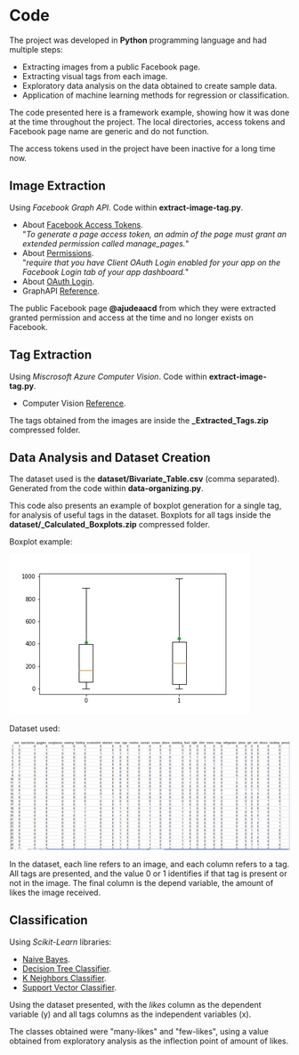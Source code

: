 # Code

The project was developed in **Python** programming language and had multiple steps:

- Extracting images from a public Facebook page.
- Extracting visual tags from each image.
- Exploratory data analysis on the data obtained to create sample data.
- Application of machine learning methods for regression or classification.

The code presented here is a framework example, showing how it was done at the time throughout the project. The local directories, access tokens and Facebook page name are generic and do not function.

The access tokens used in the project have been inactive for a long time now.

## Image Extraction

Using *Facebook Graph API*. Code within **extract-image-tag.py**.

- About <a href="https://developers.facebook.com/docs/facebook-login/access-tokens/#pagetokens" title="https://developers.facebook.com/docs/facebook-login/access-tokens/#pagetokens" target="_blank">Facebook Access Tokens</a>.<br>
"*To generate a page access token, an admin of the page must grant an extended permission called manage_pages.*"
- About <a href="https://developers.facebook.com/docs/facebook-login/permissions/#reference-manage_pages" title="https://developers.facebook.com/docs/facebook-login/permissions/#reference-manage_pages" target="_blank">Permissions</a>.<br>
"*require that you have Client OAuth Login enabled for your app on the Facebook Login tab of your app dashboard.*"
- About <a href="https://oauth.net/getting-started/" title="https://oauth.net/getting-started/" target="_blank">OAuth Login</a>.
- GraphAPI <a href="https://developers.facebook.com/docs/graph-api/reference/page/" title="https://developers.facebook.com/docs/graph-api/reference/page/" target="_blank">Reference</a>.

The public Facebook page **@ajudeaacd** from which they were extracted granted permission and access at the time and no longer exists on Facebook.

## Tag Extraction

Using *Miscrosoft Azure Computer Vision*. Code within **extract-image-tag.py**.

- Computer Vision <a href="https://docs.microsoft.com/en-us/azure/cognitive-services/Computer-vision/overview-image-analysis" title="https://docs.microsoft.com/en-us/azure/cognitive-services/Computer-vision/overview-image-analysis" target="_blank">Reference</a>.

The tags obtained from the images are inside the **_Extracted_Tags.zip** compressed folder.

## Data Analysis and Dataset Creation

The dataset used is the **dataset/Bivariate_Table.csv** (comma separated). Generated from the code within **data-organizing.py**.

This code also presents an example of boxplot generation for a single tag, for analysis of useful tags in the dataset. Boxplots for all tags inside the **dataset/_Calculated_Boxplots.zip** compressed folder.

Boxplot example:

![Balanced boxplot of the tag food](/images/boxplot-example-food.jpg "Example of balanced boxplot, using the tag 'food'")

Dataset used:

![Sample of dataset used](/images/structured-data.jpg "Sample of dataset used")

In the dataset, each line refers to an image, and each column refers to a tag. All tags are presented, and the value 0 or 1 identifies if that tag is present or not in the image. The final column is the depend variable, the amount of likes the image received.

## Classification

Using *Scikit-Learn* libraries:

- <a href="https://scikit-learn.org/stable/modules/naive_bayes.html" title="https://scikit-learn.org/stable/modules/naive_bayes.html" target="_blank">Naive Bayes</a>.
- <a href="https://scikit-learn.org/stable/modules/generated/sklearn.tree.DecisionTreeClassifier.html" title="https://scikit-learn.org/stable/modules/generated/sklearn.tree.DecisionTreeClassifier.html" target="_blank">Decision Tree Classifier</a>.
- <a href="https://scikit-learn.org/stable/modules/generated/sklearn.neighbors.KNeighborsClassifier.html" title="https://scikit-learn.org/stable/modules/generated/sklearn.neighbors.KNeighborsClassifier.html" target="_blank">K Neighbors Classifier</a>.
- <a href="https://scikit-learn.org/stable/modules/generated/sklearn.svm.SVC.html" title="https://scikit-learn.org/stable/modules/generated/sklearn.svm.SVC.html" target="_blank">Support Vector Classifier</a>.

Using the dataset presented, with the *likes* column as the dependent variable (y) and all tags columns as the independent variables (x).

The classes obtained were "many-likes" and "few-likes", using a value obtained from exploratory analysis as the inflection point of amount of likes.
